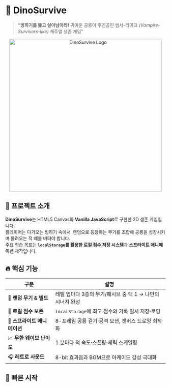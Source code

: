 
<!-- README.md -->

# 🦕 DinoSurvive

> **“빙하기를 뚫고 살아남아라!** 귀여운 공룡이 주인공인 뱀서-라이크 *(Vampire-Survivors-like)* 캐주얼 생존 게임”

<p align="center">
  <img src="assets/title_logo.png" alt="DinoSurvive Logo" width="480">
</p>

## 📜 프로젝트 소개
**DinoSurvive**는 HTML5 Canvas와 **Vanilla JavaScript**로 구현한 2D 생존 게임입니다.  
플레이어는 다가오는 빙하기 속에서 랜덤으로 등장하는 무기를 조합해 공룡을 성장시키며 몰려오는 적 떼를 버텨야 합니다.  
주요 학습 목표는 **`localStorage`를 활용한 로컬 점수 저장 시스템**과 **스프라이트 애니메이션** 제작입니다.

## 🔥 핵심 기능
| 구분 | 설명 |
|------|------|
| 🎲 **랜덤 무기 & 빌드** | 레벨 업마다 3종의 무기/패시브 중 택 1 → 나만의 시너지 완성 |
| 💾 **로컬 점수 보존** | `localStorage`에 최고 점수와 기록 일시 저장·로딩 |
| 🦖 **스프라이트 애니메이션** | 8-프레임 공룡 걷기·공격 모션, 캔버스 드로잉 최적화 |
| 📈 **무한 웨이브 난이도** | 1 분마다 적 속도·스폰량·체력 스케일링 |
| 🎧 **레트로 사운드** | 8-bit 효과음과 BGM으로 아케이드 감성 극대화 |

## 🚀 빠른 시작
